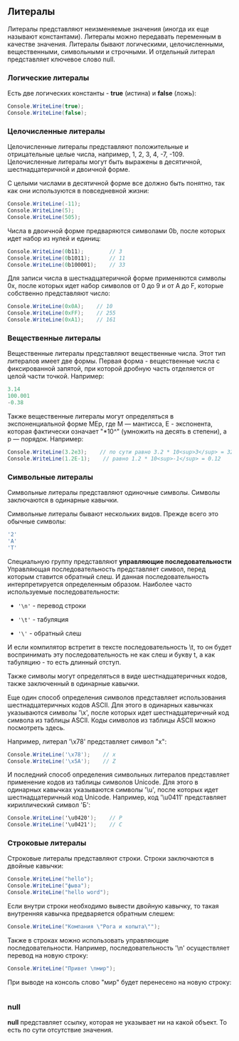 ## Литералы

Литералы представляют неизменяемые значения (иногда их еще называют константами). Литералы можно передавать переменным в качестве значения. 
Литералы бывают логическими, целочисленными, вещественными, символьными и строчными. И отдельный литерал представляет ключевое слово null.

### Логические литералы

Есть две логических константы - **true** (истина) и **false** (ложь):

```cs
Console.WriteLine(true);
Console.WriteLine(false);
```

### Целочисленные литералы

Целочисленные литералы представляют положительные и отрицательные целые числа, например, 1, 2, 3, 4, -7, -109. 
Целочисленные литералы могут быть выражены в десятичной, шестнадцатеричной и двоичной форме.

С целыми числами в десятичной форме все должно быть понятно, так как они используются в повседневной жизни:

```cs
Console.WriteLine(-11);
Console.WriteLine(5);
Console.WriteLine(505);
```

Числа в двоичной форме предваряются символами 0b, после которых идет набор из нулей и единиц:

```cs
Console.WriteLine(0b11);        // 3
Console.WriteLine(0b1011);      // 11
Console.WriteLine(0b100001);    // 33
```

Для записи числа в шестнадцатеричной форме применяются символы 0x, после которых идет набор символов от 0 до 9 и от A до F, которые собственно представляют число:

```cs
Console.WriteLine(0x0A);    // 10
Console.WriteLine(0xFF);    // 255
Console.WriteLine(0xA1);    // 161
```

### Вещественные литералы

Вещественные литералы представляют вещественные числа. Этот тип литералов имеет две формы. Первая форма - вещественные числа с 
фиксированной запятой, при которой дробную часть отделяется от целой части точкой. Например:

```cs
3.14
100.001
-0.38
```

Также вещественные литералы могут определяться в экспоненциальной форме MEp, где M — мантисса, E - экспонента, которая фактически означает "*10^" (умножить на десять в степени), 
а p — порядок. Например:

```cs
Console.WriteLine(3.2e3);    // по сути равно 3.2 * 10<sup>3</sup> = 3200
Console.WriteLine(1.2E-1);    // равно 1.2 * 10<sup>-1</sup> = 0.12
```

### Символьные литералы

Символьные литералы представляют одиночные символы. Символы заключаются в одинарные кавычки.




Символьные литералы бывают нескольких видов. Прежде всего это обычные символы:

```cs
'2'
'A'
'T'
```

Специальную группу представляют **управляющие последовательности** Управляющая последовательность представляет символ, перед которым ставится 
обратный слеш. И данная последовательность интерпретируется определенным образом. Наиболее часто используемые последовательности:

- `'\n'` - перевод строки

- `'\t'` - табуляция

- `'\'` - обратный слеш

И если компилятор встретит в тексте последовательность \t, то он будет воспринимать эту последовательность не как слеш и букву t, а как табуляцию - то есть длинный отступ.

Также символы могут определяться в виде шестнадцатеричных кодов, также заключенный в одинарные кавычки.

Еще один способ определения символов представляет использования шестнадцатеричных кодов ASCII. Для этого в одинарных кавычках указываются символы '\x', после которых 
идет шестнадцатеричный код символа из таблицы ASCII. Коды символов из таблицы ASCII можно посмотреть здесь.

Например, литерал '\x78' представляет символ "x":

```cs
Console.WriteLine('\x78');    // x
Console.WriteLine('\x5A');    // Z
```

И последний способ определения символьных литералов представляет применение кодов из таблицы символов Unicode. 
Для этого в одинарных кавычках указываются символы '\u', после которых идет шестнадцатеричный код Unicode. Например, код 
'\u0411' представляет кириллический символ 'Б':

```cs
Console.WriteLine('\u0420');    // Р
Console.WriteLine('\u0421');    // С
```

### Строковые литералы

Строковые литералы представляют строки. Строки заключаются в двойные кавычки:

```cs
Console.WriteLine("hello");
Console.WriteLine("фыва");
Console.WriteLine("hello word");
```

Если внутри строки необходимо вывести двойную кавычку, то такая внутренняя кавычка предваряется обратным слешем:

```cs
Console.WriteLine("Компания \"Рога и копыта\"");
```

Также в строках можно использовать управляющие последовательности. Например, последовательность '\n' осуществляет перевод на новую строку:

```cs
Console.WriteLine("Привет \nмир");
```

При выводе на консоль слово "мир" будет перенесено на новую строку:

```

```

### null

**null** представляет ссылку, которая не указывает ни на какой объект. То есть по сути отсутствие значения.

